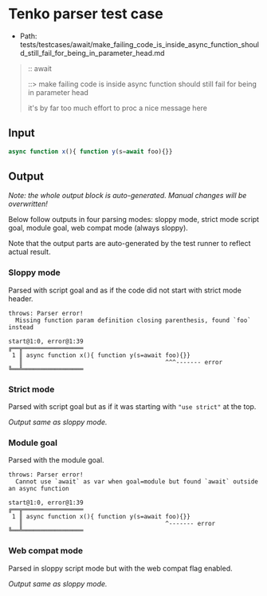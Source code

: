 # Tenko parser test case

- Path: tests/testcases/await/make_failing_code_is_inside_async_function_should_still_fail_for_being_in_parameter_head.md

> :: await
>
> ::> make failing code is inside async function should still fail for being in parameter head
>
> it's by far too much effort to proc a nice message here

## Input

`````js
async function x(){ function y(s=await foo){}}
`````

## Output

_Note: the whole output block is auto-generated. Manual changes will be overwritten!_

Below follow outputs in four parsing modes: sloppy mode, strict mode script goal, module goal, web compat mode (always sloppy).

Note that the output parts are auto-generated by the test runner to reflect actual result.

### Sloppy mode

Parsed with script goal and as if the code did not start with strict mode header.

`````
throws: Parser error!
  Missing function param definition closing parenthesis, found `foo` instead

start@1:0, error@1:39
╔══╦═════════════════
 1 ║ async function x(){ function y(s=await foo){}}
   ║                                        ^^^------- error
╚══╩═════════════════

`````

### Strict mode

Parsed with script goal but as if it was starting with `"use strict"` at the top.

_Output same as sloppy mode._

### Module goal

Parsed with the module goal.

`````
throws: Parser error!
  Cannot use `await` as var when goal=module but found `await` outside an async function

start@1:0, error@1:39
╔══╦═════════════════
 1 ║ async function x(){ function y(s=await foo){}}
   ║                                        ^------- error
╚══╩═════════════════

`````


### Web compat mode

Parsed in sloppy script mode but with the web compat flag enabled.

_Output same as sloppy mode._
